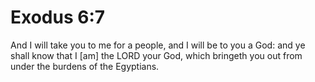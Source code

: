 # Exodus 6:7

And I will take you to me for a people, and I will be to you a God: and ye shall know that I [am] the LORD your God, which bringeth you out from under the burdens of the Egyptians.